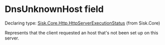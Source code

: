 <!--

Copyrights 2023 Sisk Framework - CypherPotato
Published under MIT license

!!! DO NOT EDIT THIS FILE !!!
This file was generated by a tool in the Sisk package. To edit the information in this documentation,
edit the XML documentation present in the Sisk source code.

-->


# DnsUnknownHost field

Declaring type: [Sisk.Core.Http.HttpServerExecutionStatus](/spec/Sisk.Core.Http.HttpServerExecutionStatus.md) (from Sisk.Core)


Represents that the client requested an host that's not been set up on this server.

